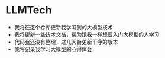 # LLMTech
- 我将在这个仓库更新我学习到的大模型技术
- 我将更新一些技术文档，帮助跟我一样想要入门大模型的人学习
- 代码我还没有整理，过几天会更新干净的版本
- 我将记录我学习大模型的心得体会 
